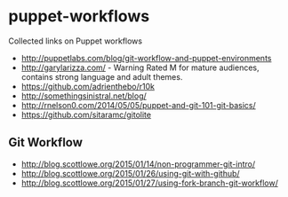 puppet-workflows
================

Collected links on Puppet workflows

* http://puppetlabs.com/blog/git-workflow-and-puppet-environments
* http://garylarizza.com/ - Warning Rated M for mature audiences, contains strong language and adult themes.
* https://github.com/adrienthebo/r10k
* http://somethingsinistral.net/blog/
* http://rnelson0.com/2014/05/05/puppet-and-git-101-git-basics/
* https://github.com/sitaramc/gitolite

Git Workflow
------------

* http://blog.scottlowe.org/2015/01/14/non-programmer-git-intro/
* http://blog.scottlowe.org/2015/01/26/using-git-with-github/
* http://blog.scottlowe.org/2015/01/27/using-fork-branch-git-workflow/

